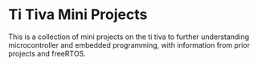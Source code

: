 # Ti Tiva Mini Projects

This is a collection of mini projects on the ti tiva to further understanding microcontroller and embedded programming, with information from prior projects and freeRTOS.
